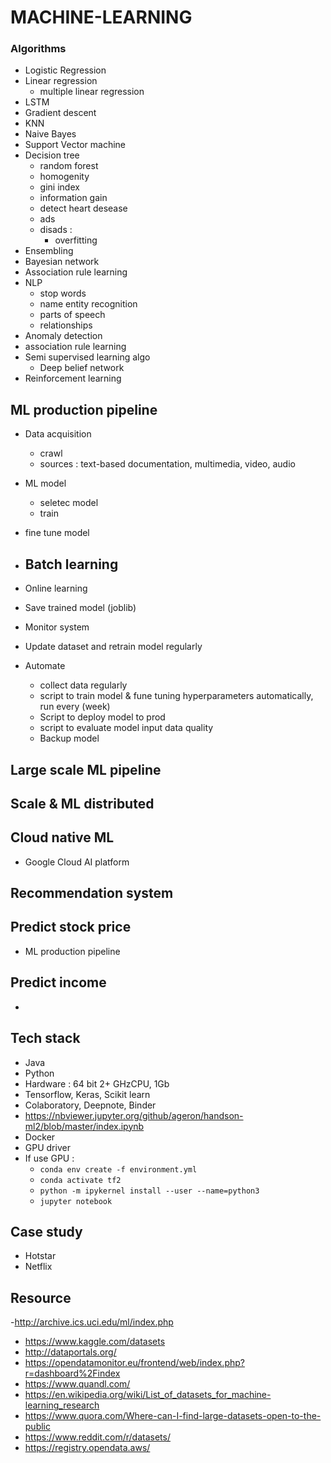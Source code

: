 # MACHINE-LEARNING

### Algorithms
- Logistic Regression 
- Linear regression 
    - multiple linear regression 
- LSTM 
- Gradient descent 
- KNN
- Naive Bayes
- Support Vector machine 
- Decision tree 
    - random forest 
    - homogenity
    - gini index 
    - information gain 
    - detect heart desease 
    - ads 
    - disads : 
        - overfitting 
- Ensembling 
- Bayesian network 
- Association rule learning
- NLP 
    - stop words
    - name entity recognition 
    - parts of speech 
    - relationships
- Anomaly detection 
- association rule learning 
- Semi supervised learning algo 
    - Deep belief network 
- Reinforcement learning 
    



## ML production pipeline

- Data acquisition
    - crawl 
    - sources : text-based documentation, multimedia, video, audio

- ML model
    - seletec model 
    - train 

- fine tune model 

- Batch learning
    - 



- Online learning 

- Save trained model (joblib)


- Monitor system   


- Update dataset and retrain model regularly 
- Automate 
    - collect data regularly 
    - script to train model & fune tuning hyperparameters automatically, run every (week)
    - Script to deploy model to prod 
    - script to evaluate model input data quality 
    - Backup model 


## Large scale ML pipeline 



## Scale & ML distributed 


## Cloud native ML 
- Google Cloud AI platform 




## Recommendation system 

## Predict stock price 
- ML production pipeline 
## Predict income 
- 


## Tech stack 
- Java
- Python 
- Hardware : 64 bit 2+ GHzCPU, 1Gb 
- Tensorflow, Keras, Scikit learn
- Colaboratory, Deepnote, Binder 
- https://nbviewer.jupyter.org/github/ageron/handson-ml2/blob/master/index.ipynb
- Docker
- GPU driver 
- If use GPU : 
    - `conda env create -f environment.yml`
    - `conda activate tf2`
    - `python -m ipykernel install --user --name=python3`
    - `jupyter notebook`

## Case study 
- Hotstar 
- Netflix 


## Resource 
-http://archive.ics.uci.edu/ml/index.php
- https://www.kaggle.com/datasets
- http://dataportals.org/
- https://opendatamonitor.eu/frontend/web/index.php?r=dashboard%2Findex
- https://www.quandl.com/
- https://en.wikipedia.org/wiki/List_of_datasets_for_machine-learning_research
- https://www.quora.com/Where-can-I-find-large-datasets-open-to-the-public
- https://www.reddit.com/r/datasets/
- https://registry.opendata.aws/
